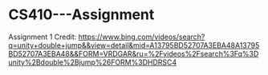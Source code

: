 # CS410---Assignment

Assignment 1 Credit:
https://www.bing.com/videos/search?q=unity+double+jump&&view=detail&mid=A13795BD52707A3EBA48A13795BD52707A3EBA48&&FORM=VRDGAR&ru=%2Fvideos%2Fsearch%3Fq%3Dunity%2Bdouble%2Bjump%26FORM%3DHDRSC4
